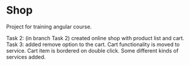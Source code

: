 # Shop

Project for training angular course.

Task 2: (in branch Task 2) created online shop with product list and cart. 
<br/>
Task 3: added remove option to the cart. Cart functionality is moved to service. Cart item is bordered on double click. Some different kinds of services added.
